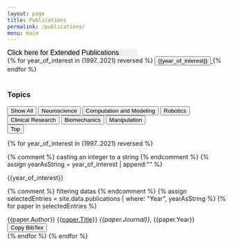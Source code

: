 ```yaml
---
layout: page
title: Publications
permalink: /publications/
menu: main
---
```

<a>
<select onchange="javascript:if (this.options[this.selectedIndex].value != '') window.location.href=this.options[this.selectedIndex].value;this.options[0].selected;" style="width:300px;font-size:16px;border:none;-webkit-appearance:none; color: 'blue'" >
<option value="">Click here for Extended Publications</option>
<option value="../fulllengthpeerreviewedabstracts/">Full-Length Peer-Reviewed Abstracts</option>
<option value="../peerreviewedabstracts/">Peer-Reviewed Abstracts</option>
<option value="../abstracts/">Abstracts</option>
<option value="../bookchpt/">Book Chapters</option>
<option value="../invitedsymposia/">Invited Symposia</option>
<option value="../dissertation_theses/">Dissertations & Theses</option>
</select>
</a>

<!-- Clipboard copier -->
<script async src="https://cdnjs.cloudflare.com/ajax/libs/clipboard.js/1.7.1/clipboard.min.js"></script>
<script src="../publication_tags.js"></script>

<link rel="stylesheet" type="text/css" media="screen" href="../css/styles.css" />
<div>
<div class="yearbuttons">
{% for year_of_interest in (1997..2021) reversed %}
  <a class="year_button_container" href="#{{year_of_interest}}">
    <button class="year_button">{{year_of_interest}}</button>
  </a>
  {% endfor %}
</div>
  <br>
<h3>Topics</h3>

<button onclick="showAll()">Show All</button>
<button onclick="showOnly('.neuroscience')">Neuroscience</button>
<button onclick="showOnly('.computation_and_modeling')">Computation and Modeling</button>
<button onclick="showOnly('.robotics')">Robotics</button>
<button onclick="showOnly('.clinical_research')">Clinical Research</button>
<button onclick="showOnly('.biomechanics')">Biomechanics</button>
<button onclick="showOnly('.manipulation')">Manipulation</button>
<br>
<button onclick="topFunction()" id="myBtn" title="Go to top">Top</button>
</div>
<!-- make sure the max date is the current year! -->
{% for year_of_interest in (1997..2021) reversed %}

  {% comment %} casting an integer to a string {% endcomment %}
  {% assign yearAsString = year_of_interest | append:"" %}
  <div class='year_header_container'>
  <large_year id="{{year_of_interest}}">{{year_of_interest}}</large_year>
  <div>

  {% comment %} filtering datas {% endcomment %}
  {% assign selectedEntries = site.data.publications | where: "Year", yearAsString %}
    {% for paper in selectedEntries %}
             <div class="publication_card {{paper.Tags}}" >
             <div class="paper_author_container">
               {{paper.Author}} <a class="article_title" href="../../{{paper.Link}}"
               target="_blank"
               title="{{paper.Abstract}}">{{paper.Title}}</a> <i>{{paper.Journal}}</i>, {{paper.Year}} <br>
                 <button class="btn" data-clipboard-text="{{paper.BibTex}}">Copy BibTex</button>
             </div>
             </div>
     {% endfor %}
 {% endfor %}

 <script>
 window.onload = function(){
   var clipboard = new Clipboard('.btn');
   clipboard.on('success', function(e) {
       console.log(e);
       console.log("Copied to Clipboard");
   });
   clipboard.on('error', function(e) {
       console.log(e);
   });
 }
 </script>

 <!-- end Clipboard copier -->
 <!-- scroll to top button -->

 <script>
 // When the user scrolls down 20px from the top of the document, show the button
 window.onscroll = function() {scrollFunction()};

 function scrollFunction() {
     if (document.body.scrollTop > 400 || document.documentElement.scrollTop > 20) {
         document.getElementById("myBtn").style.display = "block";
     } else {
         document.getElementById("myBtn").style.display = "none";
     }
 }

 // When the user clicks on the button, scroll to the top of the document
 function topFunction() {
     document.body.scrollTop = 0; // For Chrome, Safari and Opera
     document.documentElement.scrollTop = 0; // For IE and Firefox
 }
 </script>
 <!-- scroll to top button -->
